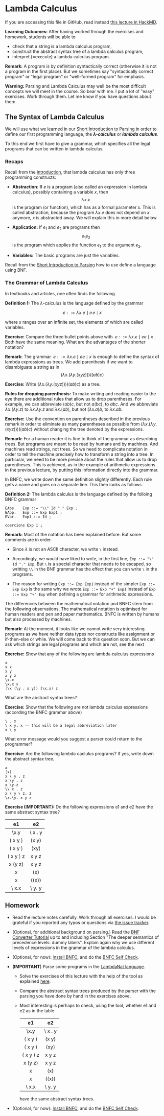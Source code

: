 # Lambda Calculus

If you are accessing this file in GitHub, read instead [this lecture in HackMD](https://hackmd.io/eIL-haCIS7-q1ja8LAXy-Q?view).

**Learning Outcomes:** After having worked through the exercises and homework, students will be able to

- check that a string is a lambda calculus program,
- construct the abstract syntax tree of a lambda calculus program,
- interpret (=execute) a lambda calculus program.

**Remark:** A program is by definition syntactically correct (otherwise it is not a program in the first place). But we sometimes say "syntactically correct program" or 
"legal program" or "well-formed program" for emphasis. 

**Warning:** Parsing and Lambda Calculus may well be the most difficult concepts we will meet in the course. So bear with me. I put a lot of "easy" exercises. Work through them. Let me know if you have questions about them.

## The Syntax of Lambda Calculus

We will use what we learned in our [Short Introduction to Parsing](https://github.com/alexhkurz/programming-languages-2019/blob/master/lecture-1.2.md) in order to define our first programming language, the ***$\lambda$-calculus*** or ***lambda calculus***.

To this end we first have to give a grammar, which specifies all the legal programs that can be written in lambda calculus.

### Recaps

Recall from the [introduction](https://github.com/alexhkurz/programming-languages-2019/blob/master/lecture-1.1.md), that lambda calculus has only three programming constructs:

- **Abstraction:** If $e$ is a program (also called an expression in lambda calculus), possibly containing a variable $x$, then
$$\lambda x.e$$ is the program (or function), which has as a formal parameter $x$. This is called abstraction, because the program $\lambda x.e$ does not depend on $x$ anymore, $x$ is abstracted away. We will explain this in more detail below.

- **Application:** If $e_1$ and $e_2$ are programs then $$ e_1 e_2$$ is the program which applies the function $e_1$ to the argument $e_2$.

- **Variables:** The basic programs are just the variables.



Recall from the [Short Introduction to Parsing](https://github.com/alexhkurz/programming-languages-2019/blob/master/lecture-1.2.md) how to use define a language using BNF.

### The Grammar of Lambda Calculus

In textbooks and articles, one often finds the following 

**Definition 1:** The $\lambda$-calculus is the language defined by the grammar

$$ e ::= \lambda x.e \mid e\, e \mid x$$

where $x$ ranges over an infinite set, the elements of which are called variables.

**Exercise:** Compare the three bullet points above with $\ e ::= \lambda x.e \mid e e \mid x\ .$ Both have the same meaning. What are the advantages of the shorter notation? 

**Remark:** The grammar $\ e ::= \lambda x.e \mid e e \mid x$ is enough to define the syntax of lambda expressions as trees. We add parenthesis if we want to disambiguate a string as in $$(\lambda x. (\lambda y. (x y z))) ((a b) c)$$

**Exercise:** Write $(\lambda x. (\lambda y. (x y z))) ((a b) c)$ as a tree.

**Rules for dropping parenthesis:**
To make writing and reading easier to the eye there are additional rules that allow us to drop parentheses. For example, we can abbreviate $(a b) c$, but not $a (b c)$, to $a b c$. And we abbreviate $\lambda x. (\lambda y. z)$ to $\lambda x. \lambda y. z$ and $\lambda x. (a b)$, but not $(\lambda x. a ) b$, to $\lambda x. a b$. 

**Exercise:** Use the convention on parentheses described in the previous remark in order to eliminate as many parentheses as possible from $(\lambda x. (\lambda y. (x y z))) ((a b) c)$ without changing the tree denoted by the expressions.

**Remark:** For a human reader it is fine to think of the grammar as describing trees. But programs are meant to be read by humans and by machines. And machines read strings, not trees. So we need to complicate notation in order to tell the machine precisely how to transform a string into a tree. In particular, we need to be more precise about the rules that allow us to drop parentheses. This is achieved, as in the example of arithmetic expressions in the previous lecture, by putting this information directly into the grammar.

In BNFC, we write down the same definition slightly differently. Each rule gets a name and goes on a separate line. This then looks as follows.

**Definition 2:** The lambda calculus is the language defined by the folloing BNFC grammar

    EAbs.   Exp ::= "\\" Id "." Exp ;  
    EApp.   Exp ::= Exp Exp1 ; 
    EVar.   Exp1 ::= Id ;
    
    coercions Exp 1 ;
    
**Remark:** Most of the notation has been explained before. But some comments are in order. 

- Since $\lambda$ is not an ASCII character, we write `\` instead.

- Accordingly, we would have liked to write, in the first line, `Exp ::= "\" Id "." Exp`. But `\` is a special character that needs to be escaped, so writting `\\` in the BNF grammar has the effect that you can write `\` in the programs. 

- The reason for writing `Exp ::= Exp Exp1` instead of the simpler `Exp ::= Exp Exp` is the same why we wrote `Exp ::= Exp "+" Exp1` instead of `Exp ::= Exp "+" Exp` when defining a grammar for arithmetic expressions.

The differences between the mathematical notation and BNFC stem from the following observations. The mathematical notation is optimised for human readers and pen and paper mathematics. BNFC is written by humans but also processed by machines. 

**Remark:** At the moment, it looks like we cannot write very interesting programs as we have neither data types nor constructs like assignment or if-then-else or while. We will come back to this question soon. But we can ask which strings are legal programs and which are not, see the next

**Exercise:** Show that any of the following are lambda calculus expressions

    x
    x x
    x y
    x y z 
    \x.x
    \x.x x
    (\x (\y . x y)) (\x.x) z
    
What are the abstract syntax trees? 

**Exercise:** Show that the following are not lambda calculus expressions (according the BNFC grammar above)

    \ . x
    \ x y. x -- this will be a legal abbreviation later
    x \ y

What error message would you suggest a parser could return to the programmer? 

**Exercise:** Are the following lambda caclulus programs? If yes, write down the abstract syntax tree.
    
    x
    (x)
    x \ y . z
    x \y . z
    x \y.z
    \\ x . z
    x \ y \ z. z
    \x.\y. x y z
   
   
**Exercise (IMPORTANT):** Do the following expressions e1 and e2 have the same abstract syntax tree?
    
| e1| e2|
|:--:|:---:|
|\x.y|\ x . y |
|( x y ) | (x y)|
|( x y ) | (xy) |
|( x y ) z  |   x y z |
|x (y z)  |   x y z |
| x | (x) |
| x | ((x)) |
| \ x.x | \ y. y|

## Homework 

- Read the lecture notes carefully. Work through all exercises. I would be grateful if you reported any typos or questions via [the issue tracker](https://github.com/alexhkurz/programming-languages-2019/issues).

- (Optional, for additional background on parsing.) Read the [BNF Converter Tutorial](http://bnfc.digitalgrammars.com/tutorial/bnfc-tutorial.html) up to and including Section "The deeper semantics of precedence levels: dummy labels". Explain again why we use different levels of expressions in the grammar of the lambda calculus.

 - (Optional, for now): [Install BNFC](https://github.com/alexhkurz/programming-languages-2019/blob/master/BNFC-installation.md),  and do the [BNFC Self Check](https://github.com/alexhkurz/programming-languages-2019/blob/master/BNFC-example.md). 

 - **(IMPORTANT)** Parse some programs in the [LambdaNat language](https://github.com/alexhkurz/programming-languages-2019/tree/master/Lambda-Calculus/LambdaNat). 
   - Solve the exercises of this lecture with the help of the tool as explained [here](https://github.com/alexhkurz/programming-languages-2019/blob/master/Lambda-Calculus/LambdaNat/grammar/README.md). 
   - Compare the abstract syntax trees produced by the parser with the parsing you have done by hand in the exercises above.
   - Most interesting is perhaps to check, using the tool, whether e1 and e2 as in the table 
 
     | e1| e2|
     |:--:|:---:|
     |\x.y|\ x . y |
     |( x y ) | (x y)|
     |( x y ) | (xy) |
     |( x y ) z  |   x y z |
     |x (y z)  |   x y z |
     | x | (x) |
     | x | ((x)) |
     | \ x.x | \ y. y|

     have the same abstract syntax trees.


 
 - (Optional, for now): [Install BNFC](https://github.com/alexhkurz/programming-languages-2019/blob/master/BNFC-installation.md),  and do the [BNFC Self Check](https://github.com/alexhkurz/programming-languages-2019/blob/master/BNFC-example.md). 

 